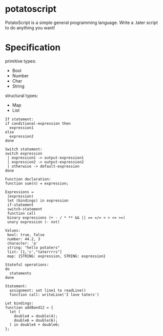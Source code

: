 # potatoscript
PotatoScript is a simple general programming language. Write a .tater script to do anything you want!


# Specification
primitive types:
 - Bool 
 - Number
 - Char
 - String

structural types:
 - Map
 - List

```
If statement:
if conditional-expression then
  expression1
else 
  expression2
done

Switch statement:
switch expression
 | expression1 -> output-expression1
 | expression2 -> output-expression2
 | otherwise -> default-expression
done

Function declaration:
function sum(n) = expression;

Expressions = 
 (expression)
 let (bindings) in expression
 if-statement
 switch-statement
 function call
 binary expressions (+ - / * ** && || == =/= < > <= >=)
 unary expression (- not)

Values:
 bool: true, false
 number: 44.2, 3
 character: 'a'
 string: "hello potaters"
 list: [1,'c',"taterrrrs"]
 map: {STRING: expression, STRING: expression}

Stateful operations:
do
  statements
done

Statement:
  assignment: set line1 to readLine()
  function call: writeLine('I love taters')

Let bindings:
function add8and12 = {
  let (
    double4 = double(4);
    double6 = double(6);
  ) in double4 + double6;
};
```
